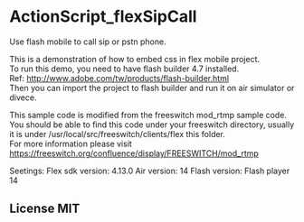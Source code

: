# ActionScript_flexSipCall

Use flash mobile to call sip or pstn phone. 

This is a demonstration of how to embed css in flex mobile project. <br>
To run this demo, you need to have flash builder 4.7 installed.  <br>
Ref: http://www.adobe.com/tw/products/flash-builder.html <br>
Then you can import the project to flash builder and run it on air simulator or divece.  <br>

This sample code is modified from the freeswitch mod_rtmp sample code. <br>
You should be able to find this code under your freeswitch directory, usually it is under /usr/local/src/freeswitch/clients/flex this folder. <br>
For more information please visit  <br>
https://freeswitch.org/confluence/display/FREESWITCH/mod_rtmp <br>

Seetings:
Flex sdk version: 4.13.0
Air version: 14
Flash version: Flash player 14

## License MIT